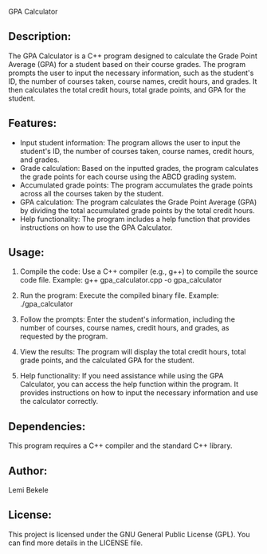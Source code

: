 GPA Calculator

Description:
--------------
The GPA Calculator is a C++ program designed to calculate the Grade Point Average (GPA) for a student based on their course grades. 
The program prompts the user to input the necessary information, such as the student's ID, the number of courses taken, course names, credit hours, and grades. 
It then calculates the total credit hours, total grade points, and GPA for the student.

Features:
--------------
- Input student information: The program allows the user to input the student's ID, the number of courses taken, course names, credit hours, and grades.
- Grade calculation: Based on the inputted grades, the program calculates the grade points for each course using the ABCD grading system.
- Accumulated grade points: The program accumulates the grade points across all the courses taken by the student.
- GPA calculation: The program calculates the Grade Point Average (GPA) by dividing the total accumulated grade points by the total credit hours.
- Help functionality: The program includes a help function that provides instructions on how to use the GPA Calculator.

Usage:
--------------
1. Compile the code: Use a C++ compiler (e.g., g++) to compile the source code file.
   Example: g++ gpa_calculator.cpp -o gpa_calculator

2. Run the program: Execute the compiled binary file.
   Example: ./gpa_calculator

3. Follow the prompts: Enter the student's information, including the number of courses, course names, credit hours, and grades, as requested by the program.

4. View the results: The program will display the total credit hours, total grade points, and the calculated GPA for the student.

5. Help functionality: If you need assistance while using the GPA Calculator, you can access the help function within the program. 
   It provides instructions on how to input the necessary information and use the calculator correctly.

Dependencies:
--------------
This program requires a C++ compiler and the standard C++ library.

Author:
--------------
Lemi Bekele

License:
--------------
This project is licensed under the GNU General Public License (GPL). You can find more details in the LICENSE file.

